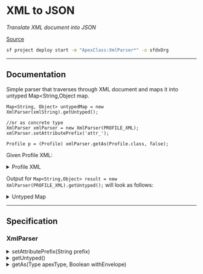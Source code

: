 # XML to JSON
*Translate XML document into JSON*

[Source](https://github.com/pkozuchowski/Apex-Opensource-Library/blob/master/force-app/commons/xml/XmlParser.cls)

```bash
sf project deploy start -m "ApexClass:XmlParser*" -o sfdxOrg
```

---
## Documentation
Simple parser that traverses through XML document and maps it into untyped Map<String,Object map.

```apex | Usage
Map<String, Object> untypedMap = new XmlParser(xmlString).getUntyped();

//or as concrete type
XmlParser xmlParser = new XmlParser(PROFILE_XML);
xmlParser.setAttributePrefix('attr_');

Profile p = (Profile) xmlParser.getAs(Profile.class, false);
```

Given Profile XML:

<details>
    <summary>Profile XML</summary>

```xml
<?xml version="1.0" encoding="UTF-8"?>
<Profile xmlns="http://soap.sforce.com/2006/04/metadata">
    <classAccesses someAttribute="Test">
        <apexClass>AccountSelector</apexClass>
        <enabled>true</enabled>
    </classAccesses>
    <classAccesses>
        <apexClass>AccountTriggerHandler</apexClass>
        <enabled>true</enabled>
    </classAccesses>
    <custom>false</custom>
    <fieldPermissions>
        <editable>false</editable>
        <field>Log__c.ApexClass__c</field>
        <readable>false</readable>
    </fieldPermissions>
    <fieldPermissions>
        <editable>false</editable>
        <field>Log__c.LoggingLevel__c</field>
        <readable>false</readable>
    </fieldPermissions>
    <fieldPermissions>
        <editable>false</editable>
        <field>Log__c.Message__c</field>
        <readable>false</readable>
    </fieldPermissions>
    <layoutAssignments>
        <layout>Account-Account Layout</layout>
    </layoutAssignments>
    <layoutAssignments>
        <layout>LogRetention__mdt-Logging Setting Layout</layout>
    </layoutAssignments>
    <objectPermissions>
        <allowCreate>true</allowCreate>
        <allowDelete>true</allowDelete>
        <allowEdit>true</allowEdit>
        <allowRead>true</allowRead>
        <modifyAllRecords>true</modifyAllRecords>
        <object>Log__c</object>
        <viewAllRecords>true</viewAllRecords>
    </objectPermissions>
    <objectPermissions>
        <allowCreate>true</allowCreate>
        <allowDelete>true</allowDelete>
        <allowEdit>true</allowEdit>
        <allowRead>true</allowRead>
        <modifyAllRecords>true</modifyAllRecords>
        <object>LoggingEvent__e</object>
        <viewAllRecords>true</viewAllRecords>
    </objectPermissions>
    <pageAccesses>
        <apexPage>TestPage</apexPage>
        <enabled>true</enabled>
    </pageAccesses>
    <tabVisibilities>
        <tab>Log__c</tab>
        <visibility>DefaultOn</visibility>
    </tabVisibilities>
    <tabVisibilities>
        <tab>Test</tab>
        <visibility>DefaultOn</visibility>
    </tabVisibilities>
    <userLicense>Salesforce</userLicense>
    <userPermissions>
        <enabled>true</enabled>
        <name>ActivateContract</name>
    </userPermissions>
    <userPermissions>
        <enabled>true</enabled>
        <name>ActivateOrder</name>
    </userPermissions>
    <userPermissions>
        <enabled>true</enabled>
        <name>ActivitiesAccess</name>
    </userPermissions>
</Profile>
```
</details>


Output for `Map<String,Object> result = new XmlParser(PROFILE_XML).getUntyped();` will look as follows:

<details>
    <summary>Untyped Map</summary>

```json
{
    "Profile": {
        "userPermissions": [
            {
                "name": "ActivateContract",
                "enabled": true
            },
            {
                "name": "ActivateOrder",
                "enabled": true
            },
            {
                "name": "ActivitiesAccess",
                "enabled": true
            }
        ],
        "userLicense": "Salesforce",
        "tabVisibilities": [
            {
                "visibility": "DefaultOn",
                "tab": "Log__c"
            },
            {
                "visibility": "DefaultOn",
                "tab": "Test"
            }
        ],
        "pageAccesses": [
            {
                "enabled": true,
                "apexPage": "TestPage"
            }
        ],
        "objectPermissions": [
            {
                "viewAllRecords": true,
                "object": "Log__c",
                "modifyAllRecords": true,
                "allowRead": true,
                "allowEdit": true,
                "allowDelete": true,
                "allowCreate": true
            },
            {
                "viewAllRecords": true,
                "object": "LoggingEvent__e",
                "modifyAllRecords": true,
                "allowRead": true,
                "allowEdit": true,
                "allowDelete": true,
                "allowCreate": true
            }
        ],
        "layoutAssignments": [
            {
                "layout": "Account-Account Layout"
            },
            {
                "layout": "LogRetention__mdt-Logging Setting Layout"
            }
        ],
        "fieldPermissions": [
            {
                "readable": false,
                "field": "Log__c.ApexClass__c",
                "editable": false
            },
            {
                "readable": false,
                "field": "Log__c.LoggingLevel__c",
                "editable": false
            },
            {
                "readable": false,
                "field": "Log__c.Message__c",
                "editable": false
            }
        ],
        "custom": false,
        "classAccesses": [
            {
                "enabled": true,
                "apexClass": "AccountSelector",
                "@someAttribute": "Test"
            },
            {
                "enabled": true,
                "apexClass": "AccountTriggerHandler"
            }
        ]
    }
}
```
test
</details>


---
## Specification

### XmlParser

<details>
    <summary>setAttributePrefix(String prefix)</summary>

```apex
public void setAttributePrefix(String prefix);
```
Return all records registered in given group.
Respects order in which records were added to the group.

###### Parameters
- `String prefix` - Prefix in JSON key that will indicate attribute. Defaults to '@'

###### Usage
```xml

<person gender="female">
    <firstname>Anna</firstname>
    <lastname>Smith</lastname>
</person>
```
```apex
XmlParser parser = new XmlParser(personXML);
parser.setAttributePrefix('@');
parser.getUntypedMap();
```
Result:
```json
{
    "person": {
        "@gender": "female",
        "firstname": "Anna",
        "lastname": "Smith"
    }
}
```
</details>

<details>
    <summary>getUntyped()</summary>

```apex
public Map<String, Object> getUntyped();
```
Returns untyped `Map<String,Object>` parsed from XML String.

###### Usage
```apex
XmlParser parser = new XmlParser(personXML);
Map<String, Object> result = parser.getUntypedMap();
```
Result:
```json
{
    "person": {
        "@gender": "female",
        "firstname": "Anna",
        "lastname": "Smith"
    }
}
```
</details>

<details>
    <summary>getAs(Type apexType, Boolean withEnvelope)</summary>

```apex
public Object getAs(Type apexType, Boolean withEnvelope);
```
Parses XML into a concrete apex type.

###### Parameters
- `Type apexType` - Apex Type to deserialize to
- `Boolean withEnvelope` If true, only xml's root element is deserialized into type instead of envelope
  ```text
  { // <----- This is with envelope
       "Profile":{ // <--- This is without envelope
           "classAccesses":[...]
       }
  }
  ```

###### Usage
```apex
XmlParser parser = new XmlParser(personXML);
Contact anna = parser.getAs(Contact.class, true);
```
</details>